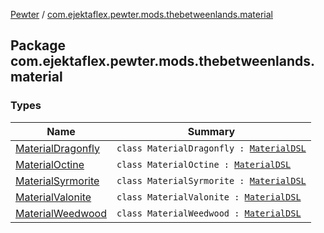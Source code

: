 [Pewter](../index.md) / [com.ejektaflex.pewter.mods.thebetweenlands.material](./index.md)

## Package com.ejektaflex.pewter.mods.thebetweenlands.material

### Types

| Name | Summary |
|---|---|
| [MaterialDragonfly](-material-dragonfly/index.md) | `class MaterialDragonfly : `[`MaterialDSL`](../com.ejektaflex.pewter.api.core.materials/-material-d-s-l/index.md) |
| [MaterialOctine](-material-octine/index.md) | `class MaterialOctine : `[`MaterialDSL`](../com.ejektaflex.pewter.api.core.materials/-material-d-s-l/index.md) |
| [MaterialSyrmorite](-material-syrmorite/index.md) | `class MaterialSyrmorite : `[`MaterialDSL`](../com.ejektaflex.pewter.api.core.materials/-material-d-s-l/index.md) |
| [MaterialValonite](-material-valonite/index.md) | `class MaterialValonite : `[`MaterialDSL`](../com.ejektaflex.pewter.api.core.materials/-material-d-s-l/index.md) |
| [MaterialWeedwood](-material-weedwood/index.md) | `class MaterialWeedwood : `[`MaterialDSL`](../com.ejektaflex.pewter.api.core.materials/-material-d-s-l/index.md) |
